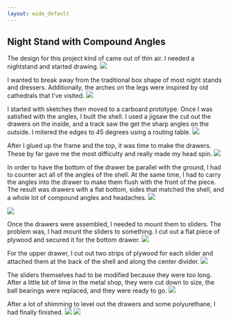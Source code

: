 ```yaml
---
layout: wide_default
---
```


## Night Stand with Compound Angles

The design for this project kind of came out of thin air. I needed a nightstand and started drawing.
<img src="wood_working/night_stand_front.jpg?raw=true"/>



I wanted to break away from the traditional box shape of most night stands and dressers. Additionally, the arches on the legs were inspired by old cathedrals that I've visited.
<img src="wood_working/night_stand_side.jpg?raw=true"/>


I started with sketches then moved to a carboard prototype. Once I was satisfied with the angles, I built the shell. I used a jigsaw the cut out the drawers on the inside, and a track saw the get the sharp angles on the outside. I mitered the edges to 45 degrees using a routing table.
<img src="wood_working/night_stand_shell.jpg?raw=true"/>


After I glued up the frame and the top, it was time to make the drawers. These by far gave me the most difficulty and really made my head spin.
<img src="wood_working/night_stand_bottom_drawer_front.jpg?raw=true"/>

In order to have the bottom of the drawer be parallel with the ground, I had to counter act all of the angles of the shell. At the same time, I had to carry the angles into the drawer to make them flush with the front of the piece. The result was drawers with a flat bottom, sides that matched the shell, and a whole lot of compound angles and headaches.
<img src="wood_working/night_stand_top_drawer_right.jpg?raw=true"/>

<img src="wood_working/night_stand_bottom_drawer_left.jpg?raw=true"/>

Once the drawers were assembled, I needed to mount them to sliders. The problem was, I had mount the sliders to something. I cut out a flat piece of plywood and secured it for the bottom drawer. 
<img src="wood_working/night_stand_bottom_slides.jpg?raw=true"/>

For the upper drawer, I cut out two strips of plywood for each slider and attached them at the back of the shell and along the center divider.
<img src="wood_working/night_stand_top_slides_drawn.jpg?raw=true"/>

The sliders themselves had to be modified because they were too long. After a little bit of time in the metal shop, they were cut down to size, the ball bearings were replaced, and they were ready to go.
<img src="wood_working/night_stand_slides_arches.jpg?raw=true"/>

After a lot of shimming to level out the drawers and some polyurethane, I had finally finished.
<img src="wood_working/night_stand_iso_left.jpg?raw=true"/>
<img src="wood_working/night_stand_iso_right.jpg?raw=true"/>




